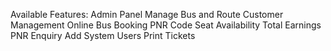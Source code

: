 Available Features:
Admin Panel
Manage Bus and Route
Customer Management
Online Bus Booking
PNR Code
Seat Availability
Total Earnings
PNR Enquiry
Add System Users
Print Tickets
